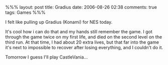 %%%
layout: post
title: Gradius
date: 2006-08-26 02:38
comments: true
tags: Games
%%%

I felt like pulling up Gradius (Konami) for NES today.

It's cool how i can do that and my hands still remember the game.
I got through the game twice on my first life, and died on the second level on
the third run. At that time, I had about 20 extra lives, but that far into the
game it's next to impossible to recover after losing everything, and I couldn't do it.

Tomorrow I guess I'll play CastleVania...